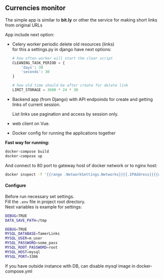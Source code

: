 ## Currencies monitor
The simple app is similar to __bit.ly__ or other the service for making short links from original URLs 

App include next option:   
- Celery worker periodic delete old resources (links)  
    for this a settings.py in django have next options:  
    ```python
    # how often worker will start the clear script
    CLEANING_TASK_PERIOD = {
        'days': 30
        'seconds': 30
    }
    
    # how old time should be after create for delete link
    LIMIT_STORAGE = 3600 * 24 * 30
    ```
- Backend app (from Django) with API endpoinds for create and getting links of current session.   
  
    List links use pagination and access by session only.
- web client on Vue.
- Docker config for running the applications together

**Fast way for running:**
```sh 
docker-compose build  
docker-compose up  
```
And connect to 80 port to gateway host of docker network or to nginx host:
```sh
docker inspect -f '{{range .NetworkSettings.Networks}}{{.IPAddress}}{{end}}' tamerlinks_nginx
```

#### Configure
Before run necessary set settings.  
Fill the `.env` file in project root directory.  
Next variables is example for settings:
```sh
DEBUG=TRUE
DATA_SAVE_PATH=/tmp

DEBUG=TRUE
MYSQL_DATABASE=TamerLinks
MYSQL_USER=m_user
MYSQL_PASSWORD=some_pass
MYSQL_ROOT_PASSWORD=root
MYSQL_HOST=mysql
MYSQL_PORT=3306
```
If you have outside instance with DB, can disable _mysql_ image in docker-compose.yml  
